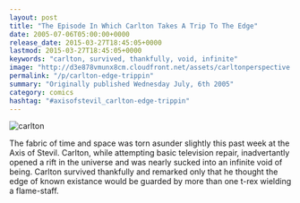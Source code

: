 ```yaml
---
layout: post
title: "The Episode In Which Carlton Takes A Trip To The Edge"
date: 2005-07-06T05:00:00+0000
release_date: 2015-03-27T18:45:05+0000
lastmod: 2015-03-27T18:45:05+0000
keywords: "carlton, survived, thankfully, void, infinite"
image: "http://d3e878vmunx8cm.cloudfront.net/assets/carltonperspective.jpg"
permalink: "/p/carlton-edge-trippin"
summary: "Originally published Wednesday July, 6th 2005"
category: comics
hashtag: "#axisofstevil_carlton-edge-trippin"
---
```


![carlton](http://d3e878vmunx8cm.cloudfront.net/assets/carltonperspective.jpg)

The fabric of time and space was torn asunder slightly this past week at the Axis of Stevil. Carlton, while attempting basic television repair, inadvertantly opened a rift in the universe and was nearly sucked into an infinite void of being. Carlton survived thankfully and remarked only that he thought the edge of known existance would be guarded by more than one t-rex wielding a flame-staff.
